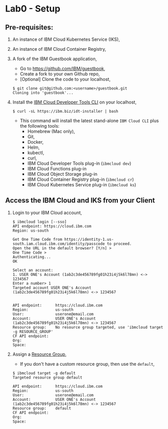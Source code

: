 # Lab0 - Setup

## Pre-requisites:

1. An instance of IBM Cloud Kubernetes Service (IKS),
2. An instance of IBM Cloud Container Registry, 
3. A fork of the IBM Guestbook application,
    * Go to https://github.com/IBM/guestbook,
    * Create a fork to your own Github repo,
    * [Optional] Clone the code to your localhost,
    ```console
    $ git clone git@github.com:<username>/guestbook.git
    Cloning into 'guestbook'...
    ```
4. Install the [IBM Cloud Developer Tools CLI](https://cloud.ibm.com/docs/cli?topic=cloud-cli-getting-started) on your localhost,

    ```console
    $ curl -sL https://ibm.biz/idt-installer | bash
    ```

    * This command will install the latest stand-alone `IBM Cloud CLI` plus the following tools:
        * Homebrew (Mac only),
        * Git,
        * Docker,
        * Helm,
        * kubectl,
        * curl,
        * IBM Cloud Developer Tools plug-in  (`ibmcloud dev`)
        * IBM Cloud Functions plug-in
        * IBM Cloud Object Storage plug-in
        * IBM Cloud Container Registry plug-in (`ibmcloud cr`)
        * IBM Cloud Kubernetes Service plug-in (`ibmcloud ks`)


## Access the IBM Cloud and IKS from your Client

1. Login to your IBM Cloud account,
    ```
    $ ibmcloud login [--sso]
    API endpoint: https://cloud.ibm.com
    Region: us-south

    Get One Time Code from https://identity-1.us-south.iam.cloud.ibm.com/identity/passcode to proceed.
    Open the URL in the default browser? [Y/n] > 
    One Time Code > 
    Authenticating...
    OK

    Select an account:
    1. USER ONE's Account (1ab2c3de456789fg01h23i4j5k6l78mn) <-> 1234567
    Enter a number> 1
    Targeted account USER ONE's Account (1ab2c3de456789fg01h23i4j5k6l78mn) <-> 1234567

                        
    API endpoint:      https://cloud.ibm.com   
    Region:            us-south   
    User:              userone@email.com   
    Account:           USER ONE's Account (1ab2c3de456789fg01h23i4j5k6l78mn) <-> 1234567   
    Resource group:    No resource group targeted, use 'ibmcloud target -g RESOURCE_GROUP'   
    CF API endpoint:      
    Org:                  
    Space:          
    ```

2.  Assign a [Resource Group](https://cloud.ibm.com/docs/resources?topic=resources-rgs),

    * If you don't have a custom resource group, then use the `default`,

    ```console
    $ ibmcloud target -g default
    Targeted resource group default

    API endpoint:      https://cloud.ibm.com   
    Region:            us-south   
    User:              userone@email.com   
    Account:           USER ONE's Account (1ab2c3de456789fg01h23i4j5k6l78mn) <-> 1234567   
    Resource group:    default   
    CF API endpoint:      
    Org:                  
    Space:         
    ```

